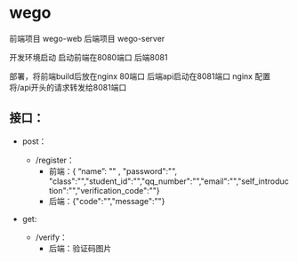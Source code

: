 # wego
前端项目 wego-web
后端项目 wego-server

开发环境启动 启动前端在8080端口 后端8081

部署，将前端build后放在nginx 80端口 后端api启动在8081端口
nginx 配置将/api开头的请求转发给8081端口



## 接口：

* post：
  * /register： 
    * 前端：{ “name”: "" , "password":"", "class":"","student_id":"","qq_number":"","email":"","self_introduction":"","verification_code":""}
    *  后端：{"code":"","message":""}

* get:
  * /verify：
    * 后端：验证码图片

